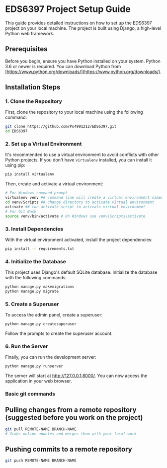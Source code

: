 # EDS6397 Project Setup Guide

This guide provides detailed instructions on how to set up the EDS6397 project on your local machine. The project is built using Django, a high-level Python web framework.

## Prerequisites

Before you begin, ensure you have Python installed on your system. Python 3.6 or newer is required. You can download Python from [https://www.python.org/downloads/](https://www.python.org/downloads/).

## Installation Steps

### 1. Clone the Repository
First, clone the repository to your local machine using the following command:
```bash
git clone https://github.com/Po4991212/EDS6397.git
cd EDS6397
```

### 2. Set up a Virtual Environment

It's recommended to use a virtual environment to avoid conflicts with other Python projects. If you don't have `virtualenv` installed, you can install it using pip:

```bash
pip install virtualenv
```

Then, create and activate a virtual environment:

```bash
# For Windows command prompt
virtualenv venv ## command line will create a virtual environment named venv
cd venv/Scripts ## change directory to activate virtual environment
activate ## run activate script to activate virtual environment
# For Git Bash
source venv/bin/activate # On Windows use venv\Scripts\activate
```

### 3. Install Dependencies

With the virtual environment activated, install the project dependencies:

```bash
pip install -r requirements.txt
```

### 4. Initialize the Database

This project uses Django's default SQLite database. Initialize the database with the following commands:

```bash
python manage.py makemigrations
python manage.py migrate
```

### 5. Create a Superuser

To access the admin panel, create a superuser:

```bash
python manage.py createsuperuser
```

Follow the prompts to create the superuser account.

### 6. Run the Server

Finally, you can run the development server:

```bash
python manage.py runserver
```

The server will start at http://127.0.0.1:8000/. You can now access the application in your web browser.

### Basic git commands
## Pulling changes from a remote repository (suggested before you work on the project)

```bash
git pull REMOTE-NAME BRANCH-NAME
# Grabs online updates and merges them with your local work
```

## Pushing commits to a remote repository

```bash
git push REMOTE-NAME BRANCH-NAME
```

